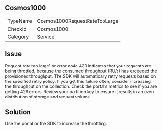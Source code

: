 ## Cosmos1000

<table>
<tr>
  <td>TypeName</td>
  <td>Cosmos1000RequestRateTooLarge</td>
</tr>
<tr>
  <td>CheckId</td>
  <td>Cosmos1000</td>
</tr>
<tr>
  <td>Category</td>
  <td>Service</td>
</tr>
</table>

## Issue

Request rate too large' or error code 429 indicates that your requests are being throttled, because the consumed throughput (RU/s) has exceeded the provisioned throughput. The SDK will automatically retry requests based on the specified retry policy. If you get this failure often, consider increasing the throughput on the collection. Check the portal’s metrics to see if you are getting 429 errors. Review your partition key to ensure it results in an even distribution of storage and request volume.

## Solution

Use the portal or the SDK to increase the throttling.